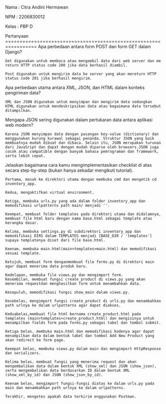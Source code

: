 Nama        : Citra Andini Hermawan

NPM         : 2206830012

Kelas       : PBP D

Pertanyaan =================================================================
Apa perbedaan antara form POST dan form GET dalam Django?

    Get digunakan untuk membaca atau mengambil data dari web server dan me return HTTP status code 200 jika data berhasil diambil.
    
    Post digunakan untuk mengirim data ke server yang akan mereturn HTTP status code 201 jika berhasil mengirim.

Apa perbedaan utama antara XML, JSON, dan HTML dalam konteks pengiriman data?
    
    XML dan JSON digunakan untuk menyimpan dan mengirim data sedangkan HTML digunakan untuk mendeskripsikan data atau bagaimana data tersebut ditampilkan.

Mengapa JSON sering digunakan dalam pertukaran data antara aplikasi web modern?
    
    Karena JSON menyimpan data dengan pasangan key-value (dictionary) dan menggunakan kurung kurawal sebagai penanda. Struktur JSON yang baik membuatnya mudah dibuat dan dibaca. Selain itu, JSON merupakan turunan dari JavaSript dan dapat dengan mudah diparse oleh browsers.JSON juga cocok atau compatible dengan banyak bahasa pemrograman dan framework, serta lebih cepat.

Jelaskan bagaimana cara kamu mengimplementasikan checklist di atas secara step-by-step (bukan hanya sekadar mengikuti tutorial).
    
    Pertama, masuk ke direktori utama dengan membuka cmd dan mengetik cd inventory_app.

    Kedua, mengaktifkan virtual environment.

    Ketiga, membuka urls.py yang ada dalam folder inventory_app dan memodifikasi urlpatterns path main/ menjadi ''.

    Keempat, membuat folder templates pada direktori utama dan didalamnya, membuat file html baru dengan nama base.html sebagai template atau kerangka dasar.

    Kelima, membuka settings.py di subdirektori inventory_app dan memodifikasi DIRS dalam TEMPLATES menjadi [BASE_DIR / 'templates'] supaya templatenya diset dari file base.html.

    Keenam, membuka main.html(main>templates>main.html) dan memodifikasi sesuai template.

    Ketujuh, membuat form denganmembuat file forms.py di direktori main agar dapat menerima data produk baru.

    Kedelapan, membuka file views.py dan mengimport form.
    Kesembilan, membuat fungsi create_product di views.py yang akan menerima requestdan menghasilkan form untuk menambahkan data.
    
    Kesepuluh, memodifikasi fungsi show_main dalam views.py.

    Kesebelas, mengimport fungsi create_product di urls.py dan menambahkan path urlnya ke dalam urlpatterns agar dapat diakses.

    Keduabelas,membuat file html bernama create_product.html pada templates (main>templates>create_product.html) dan mengisinya untuk menampilkan fields form pada forms.py sebagai tabel dan tombol submit.

    Ketiga belas, membuka main.html dan memodifikasi kodenya agar dapat menampilkan data dalam bentuk tabel dan tombol Add New Product yang akan redirect ke form page.

    Keempat belas, membuka views.py dalam main dan mengimport HttpResponse dan serializers.

    Kelima belas, membuat fungsi yang menerima request dan akan mengembalikan data dalam bentuk XML (show_xml) dan JSON (show_json), serta mengembalikan data berdasarkan ID dalam bentuk XML (show_xml_by_id) dan JSON (show_json_by_id).

    Keenam belas, mengimport fungsi-fungsi diatas ke dalam urls.py pada main dan menambahkan path urlnya ke dalam urlpatterns.

    Terakhir, mengetes apakah data terkirim enggunakan Postman.

